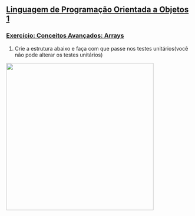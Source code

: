 ## [Linguagem de Programação Orientada a Objetos 1](https://rodrigonoll.github.io/aula/lpoo-1.html)

### [Exercício: Conceitos Avançados: Arrays](https://rodrigonoll.github.io/aula/avancado/#/1)

1. Crie a estrutura abaixo e faça com que passe nos testes unitários(você não pode alterar os testes unitários)
<img height="400" src="https://rodrigonoll.github.io/aula/avancado/arrays/exerc-1.png">

